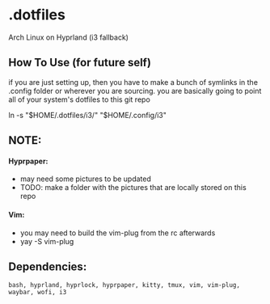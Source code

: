 # .dotfiles

Arch Linux on Hyprland (i3 fallback)

## How To Use (for future self)
if you are just setting up, then you have to make a bunch of symlinks in the .config folder or wherever you are sourcing. 
you are basically going to point all of your system's dotfiles to this git repo

ln -s "$HOME/.dotfiles/i3/" "$HOME/.config/i3"


## NOTE:
#### **Hyprpaper:** 
- may need some pictures to be updated
- TODO: make a folder with the pictures that are locally stored on this repo

#### **Vim:**
- you may need to build the vim-plug from the rc afterwards
- yay -S vim-plug

## Dependencies:
    bash, hyprland, hyprlock, hyprpaper, kitty, tmux, vim, vim-plug, waybar, wofi, i3
